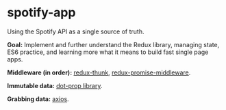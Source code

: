 # spotify-app

Using the Spotify API as a single source of truth. 

**Goal:** Implement and further understand the Redux library, managing state, ES6 practice, and learning more what it means to build fast single page apps. 

**Middleware (in order):** <a href="https://github.com/gaearon/redux-thunk">redux-thunk</a>, <a href="https://github.com/pburtchaell/redux-promise-middleware">redux-promise-middleware</a>.

**Immutable data:** <a href="https://github.com/debitoor/dot-prop-immutable">dot-prop library</a>.

**Grabbing data:** <a href="https://github.com/mzabriskie/axios">axios</a>.

